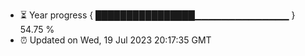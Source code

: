 - ⏳ Year progress { ████████████████▁▁▁▁▁▁▁▁▁▁▁▁▁▁ } 54.75 %
- ⏰ Updated on Wed, 19 Jul 2023 20:17:35 GMT

